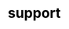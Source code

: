 ---
title: "support"

css: "scss/contribution.scss"

section1:
  title: 'Community is the Soul of KubeSphere'
  content: 'Join the community to get help, get involved, or get updates and KubeSphere news!'
  topImage: "/images/contribution/contribution-top.jpg"

sectionIframe:
  formUrl: https://jinshuju.net/f/bDS8me/embedded.js?inner_redirect=false&banner=show&background=white&height=1838
---
